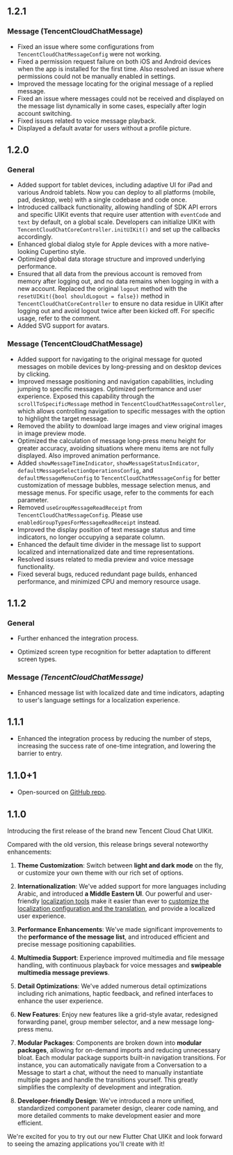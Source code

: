 ## 1.2.1

### Message (TencentCloudChatMessage)

- Fixed an issue where some configurations from `TencentCloudChatMessageConfig` were not working.
- Fixed a permission request failure on both iOS and Android devices when the app is installed for the first time. Also resolved an issue where permissions could not be manually enabled in settings.
- Improved the message locating for the original message of a replied message.
- Fixed an issue where messages could not be received and displayed on the message list dynamically in some cases, especially after login account switching.
- Fixed issues related to voice message playback.
- Displayed a default avatar for users without a profile picture.

## 1.2.0

### General

- Added support for tablet devices, including adaptive UI for iPad and various Android tablets. Now you can deploy to all platforms (mobile, pad, desktop, web) with a single codebase and code once.
- Introduced callback functionality, allowing handling of SDK API errors and specific UIKit events that require user attention with `eventCode` and `text` by default, on a global scale. Developers can initialize UIKit with `TencentCloudChatCoreController.initUIKit()` and set up the callbacks accordingly.
- Enhanced global dialog style for Apple devices with a more native-looking Cupertino style.
- Optimized global data storage structure and improved underlying performance.
- Ensured that all data from the previous account is removed from memory after logging out, and no data remains when logging in with a new account.
  Replaced the original `logout` method with the `resetUIKit({bool shouldLogout = false})` method in `TencentCloudChatCoreController` to ensure no data residue in UIKit after logging out and avoid logout twice after been kicked off. For specific usage, refer to the comment.
- Added SVG support for avatars.

### Message (TencentCloudChatMessage)

- Added support for navigating to the original message for quoted messages on mobile devices by long-pressing and on desktop devices by clicking.
- Improved message positioning and navigation capabilities, including jumping to specific messages. Optimized performance and user experience. Exposed this capability through the `scrollToSpecificMessage` method in `TencentCloudChatMessageController`, which allows controlling navigation to specific messages with the option to highlight the target message.
- Removed the ability to download large images and view original images in image preview mode.
- Optimized the calculation of message long-press menu height for greater accuracy, avoiding situations where menu items are not fully displayed. Also improved animation performance.
- Added `showMessageTimeIndicator`, `showMessageStatusIndicator`, `defaultMessageSelectionOperationsConfig`, and `defaultMessageMenuConfig` to `TencentCloudChatMessageConfig` for better customization of message bubbles, message selection menus, and message menus. For specific usage, refer to the comments for each parameter.
- Removed `useGroupMessageReadReceipt` from `TencentCloudChatMessageConfig`. Please use `enabledGroupTypesForMessageReadReceipt` instead.
- Improved the display position of text message status and time indicators, no longer occupying a separate column.
- Enhanced the default time divider in the message list to support localized and internationalized date and time representations.
- Resolved issues related to media preview and voice message functionality.
- Fixed several bugs, reduced redundant page builds, enhanced performance, and minimized CPU and memory resource usage.

## 1.1.2

### General

- Further enhanced the integration process.

- Optimized screen type recognition for better adaptation to different screen types.

### Message *(TencentCloudChatMessage)*

- Enhanced message list with localized date and time indicators, adapting to user's language settings for a localization experience.

## 1.1.1

* Enhanced the integration process by reducing the number of steps, increasing the success rate of one-time integration, and lowering the barrier to entry.

## 1.1.0+1

* Open-sourced on [GitHub repo](https://github.com/TencentCloud/chat-uikit-flutter/tree/v2/tencent_cloud_chat_message).

## 1.1.0

Introducing the first release of the brand new Tencent Cloud Chat UIKit. 

Compared with the old version, this release brings several noteworthy enhancements:

1. **Theme Customization**: Switch between **light and dark mode** on the fly, or customize your own theme with our rich set of options.

2. **Internationalization**: We've added support for more languages including Arabic, and introduced **a Middle Eastern UI**. Our powerful and user-friendly [localization tools](https://pub.dev/packages/tencent_cloud_chat_intl) make it easier than ever to [customize the localization configuration and the translation](https://pub.dev/packages/tencent_cloud_chat_intl), and provide a localized user experience.

3. **Performance Enhancements**: We've made significant improvements to the **performance of the message list**, and introduced efficient and precise message positioning capabilities.

4. **Multimedia Support**: Experience improved multimedia and file message handling, with continuous playback for voice messages and **swipeable multimedia message previews**.

5. **Detail Optimizations**: We've added numerous detail optimizations including rich animations, haptic feedback, and refined interfaces to enhance the user experience.

6. **New Features**: Enjoy new features like a grid-style avatar, redesigned forwarding panel, group member selector, and a new message long-press menu.

7. **Modular Packages**: Components are broken down into **modular packages**, allowing for on-demand imports and reducing unnecessary bloat.
   Each modular package supports built-in navigation transitions. For instance, you can automatically navigate from a Conversation to a Message to start a chat,
   without the need to manually instantiate multiple pages and handle the transitions yourself. This greatly simplifies the complexity of development and integration.

8. **Developer-friendly Design**: We've introduced a more unified, standardized component parameter design, clearer code naming, and more detailed comments to make development easier and more efficient.

We're excited for you to try out our new Flutter Chat UIKit and look forward to seeing the amazing applications you'll create with it!


